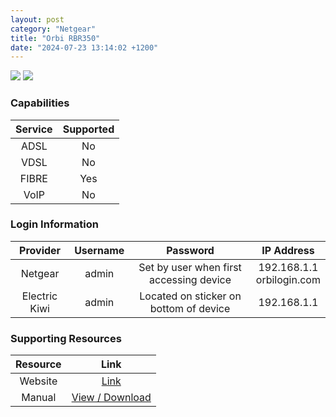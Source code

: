 ```yaml
---
layout: post
category: "Netgear"
title: "Orbi RBR350"
date: "2024-07-23 13:14:02 +1200"
---
```

<img src="https://www.netgear.com/zone3/cid/fit/1024x633/to/jpg/https/www.netgear.com/ae/media/Hero_RBR350_tcm166-141652.png" class="modem_image">
<img src="https://www.netgear.com/zone3/cid/fit/1024x633/https/www.netgear.com/ae/media/IMG_RBR350-3_tcm166-141654.jpg" class="modem_image">

### Capabilities

| Service | Supported |
| :-: | :-: |
| ADSL | No |
| VDSL | No |
| FIBRE | Yes |
| VoIP | No |

### Login Information

| Provider | Username | Password | IP Address |
| :-: | :-: | :-: | :-: |
| Netgear | admin | Set by user when first accessing device | 192.168.1.1<br>orbilogin.com |
| Electric Kiwi | admin | Located on sticker on bottom of device | 192.168.1.1 |

### Supporting Resources

| Resource | Link |
| :-: | :-: |
| Website | [Link](https://www.netgear.com/ae/home/wifi/mesh/rbr350/) |
| Manual | [View / Download](https://www.downloads.netgear.com/files/GDC/RBK352/RBK352_RBK353_UM_EN.pdf) |
